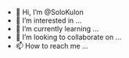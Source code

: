 - 👋 Hi, I’m @SoloKulon
- 👀 I’m interested in ...
- 🌱 I’m currently learning ...
- 💞️ I’m looking to collaborate on ...
- 📫 How to reach me ...

<!---
SoloKulon/SoloKulon is a ✨ special ✨ repository because its `README.md` (this file) appears on your GitHub profile.
You can click the Preview link to take a look at your changes.
--->
